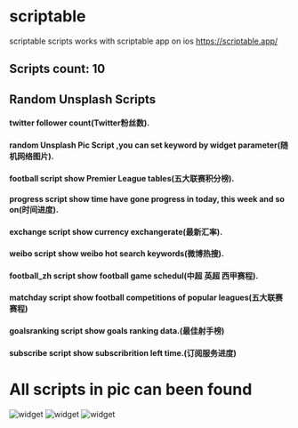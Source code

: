 # scriptable
scriptable scripts works with scriptable app on ios https://scriptable.app/
## Scripts count: 10
## Random Unsplash Scripts
#### twitter follower count(Twitter粉丝数).
#### random Unsplash Pic Script ,you can set keyword by widget parameter(随机网络图片).
#### football script show Premier League tables(五大联赛积分榜).
#### progress script show time have gone progress in today, this week and so on(时间进度).
#### exchange script show currency exchangerate(最新汇率).
#### weibo script show weibo hot search keywords(微博热搜).
#### football_zh script show football game schedul(中超 英超 西甲赛程).
#### matchday script show football competitions of popular leagues(五大联赛赛程)
#### goalsranking script show goals ranking data.(最佳射手榜)
#### subscribe script show subscribrition left time.(订阅服务进度)

# All scripts in pic can been found 

![widget](https://github.com/Juniorchen2012/scriptable/blob/master/overall_300x649.png?raw=true)
![widget](https://github.com/Juniorchen2012/scriptable/blob/master/en.png?raw=true)
![widget](https://github.com/Juniorchen2012/scriptable/blob/master/zh.png?raw=true)

